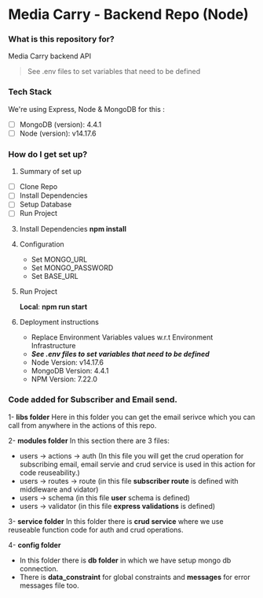 # Media Carry - Backend Repo (Node)

### What is this repository for?

Media Carry backend API

> See .env files to set variables that need to be defined

### Tech Stack

We're using Express, Node & MongoDB for this :

- [ ] MongoDB (version): 4.4.1
- [ ] Node (version): v14.17.6

### How do I get set up?

1.  Summary of set up

- [ ] Clone Repo
- [ ] Install Dependencies
- [ ] Setup Database
- [ ] Run Project

3. Install Dependencies
   **npm install**

4. Configuration

   - Set MONGO_URL
   - Set MONGO_PASSWORD
   - Set BASE_URL

5. Run Project

   **Local**: **npm run start**

6. Deployment instructions
   - Replace Environment Variables values w.r.t Environment Infrastructure
   - **_See .env files to set variables that need to be defined_**
   - Node Version: v14.17.6
   - MongoDB Version: 4.4.1
   - NPM Version: 7.22.0

### Code added for Subscriber and Email send.

1- **libs folder**
Here in this folder you can get the email serivce which you can call from anywhere in the actions of this repo.

2- **modules folder**
In this section there are 3 files:

- users -> actions -> auth (In this file you will get the crud operation for subscribing email, email servie and crud service is used in this action for code reuseability.)
- users -> routes -> route (in this file **subscriber route** is defined with middleware and vidator)
- users -> schema (in this file **user** schema is defined)
- users -> validator (in this file **express validations** is defined)

3- **service folder**
In this folder there is **crud service** where we use reuseable function code for auth and crud operations.

4- **config folder**

- In this folder there is **db folder** in which we have setup mongo db connection.
- There is **data_constraint** for global constraints and **messages** for error messages file too.
